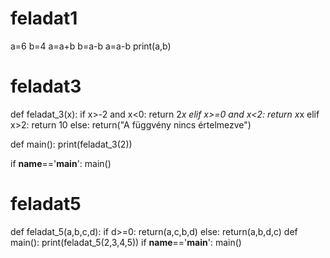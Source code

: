 # feladat1
a=6
b=4
a=a+b
b=a-b
a=a-b
print(a,b)

# feladat3
def feladat_3(x):
    if x>-2 and x<0:
        return 2*x
    elif x>=0 and x<2:
        return x*x
    elif x>2:
        return 10
    else:
        return("A függvény nincs értelmezve")


def main():
    print(feladat_3(2))

if __name__=='__main__':
    main()
    
# feladat5
def feladat_5(a,b,c,d):
    if d>=0:
        return(a,c,b,d)
    else:
        return(a,b,d,c)
def main():
    print(feladat_5(2,3,4,5))
if __name__=='__main__':
    main()
